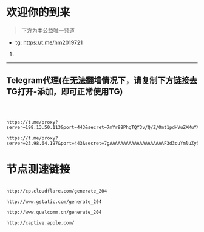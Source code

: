 # 欢迎你的到来

>下方为本公益唯一频道

- tg: https://t.me/hm2019721
1.
----------


## Telegram代理(在无法翻墙情况下，请复制下方链接去TG打开-添加，即可正常使用TG)

```



https://t.me/proxy?server=198.13.50.113&port=443&secret=7mYr98PhgTQY3v/Q/Z/Omt1pdHVuZXMuYXBwbGUuY29t

https://t.me/proxy?server=23.98.64.197&port=443&secret=7gAAAAAAAAAAAAAAAAAAAAF3d3cuYmluZy5jb20

```


# 节点测速链接

```

http://cp.cloudflare.com/generate_204

http://www.gstatic.com/generate_204

http://www.qualcomm.cn/generate_204

http://captive.apple.com/

